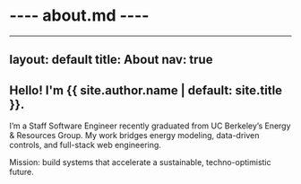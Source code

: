 # ---- about.md ----
---
layout: default
title: About
nav: true
---
<section class="panel max-w-3xl mx-auto" data-reveal>
  <!-- TODO: Add photo -->
  <h2>Hello! I'm {{ site.author.name | default: site.title }}.</h2>
  <p>I’m a Staff Software Engineer recently graduated from UC Berkeley’s Energy &amp; Resources Group. My work bridges energy modeling, data-driven controls, and full-stack web engineering.</p>
  <p>Mission: build systems that accelerate a sustainable, techno-optimistic future.</p>
</section>